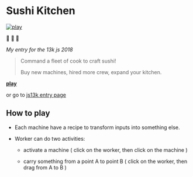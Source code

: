 # Sushi Kitchen

[![play](https://platane.github.io/js13k-2018/loop.gif)](https://platane.github.io/js13k-2018)

🍣 🍣 🍣

_My entry for the 13k js 2018_




> Command a fleet of cook to craft sushi!
> 
> Buy new machines, hired more crew, expand your kitchen.


[__play__](https://platane.github.io/js13k-2018)

or go to [js13k entry page](https://js13kgames.com/entries/sushi-kitchen)

## How to play

- Each machine have a recipe to transform inputs into something else.

- Worker can do two activities:

  - activate a machine ( click on the worker, then click on the machine )

  - carry something from a point A to point B ( click on the worker, then drag from A to B )
